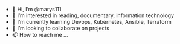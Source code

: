 - 👋 Hi, I’m @marys111
- 👀 I’m interested in reading, documentary, information technology
- 🌱 I’m currently learning Devops, Kubernetes, Ansible, Terraform
- 💞️ I’m looking to collaborate on projects
- 📫 How to reach me ...

<!---
marys111/marys111 is a ✨ special ✨ repository because its `README.md` (this file) appears on your GitHub profile.
You can click the Preview link to take a look at your changes.
--->
